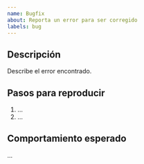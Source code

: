 ```yaml
---
name: Bugfix
about: Reporta un error para ser corregido
labels: bug
---
```


## Descripción

Describe el error encontrado.

## Pasos para reproducir

1. ...
2. ...

## Comportamiento esperado

...

